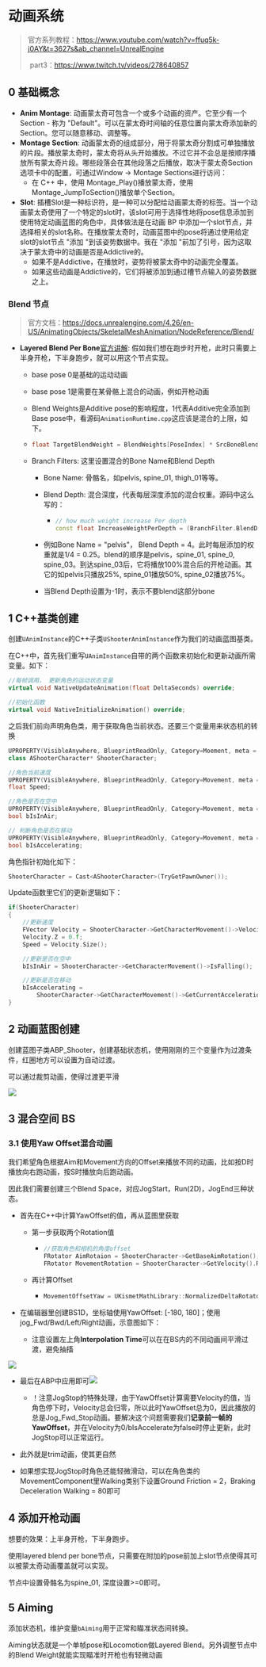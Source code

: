 # 动画系统

> 官方系列教程：https://www.youtube.com/watch?v=ffuq5k-j0AY&t=3627s&ab_channel=UnrealEngine
>
> ​	part3：https://www.twitch.tv/videos/278640857

## 0 基础概念

- **Anim Montage**: 动画蒙太奇可包含一个或多个动画的资产。它至少有一个Section - 称为 "Default"。可以在蒙太奇时间轴的任意位置向蒙太奇添加新的Section。您可以随意移动、调整等。
- **Montage Section**: 动画蒙太奇的组成部分，用于将蒙太奇分割成可单独播放的片段。播放蒙太奇时，蒙太奇将从头开始播放。不过它并不会总是按顺序播放所有蒙太奇片段。哪些段落会在其他段落之后播放，取决于蒙太奇Section选项卡中的配置，可通过Window -> Montage Sections进行访问：
  - 在 C++ 中，使用 Montage_Play()播放蒙太奇，使用 Montage_JumpToSection()播放单个Section。
- **Slot**: 插槽Slot是一种标识符，是一种可以分配给动画蒙太奇的标签。当一个动画蒙太奇使用了一个特定的slot时，该slot可用于选择性地将pose信息添加到使用特定动画蓝图的角色中，具体做法是在动画 BP 中添加一个slot节点，并选择相关的slot名称。在播放蒙太奇时，动画蓝图中的pose将通过使用给定slot的slot节点 "添加 "到该姿势数据中。我在 "添加 "前加了引号，因为这取决于蒙太奇中的动画是否是Addictive的。
  - 如果不是Addictive，在播放时，姿势将被蒙太奇中的动画完全覆盖。
  - 如果这些动画是Addictive的，它们将被添加到通过槽节点输入的姿势数据之上。

### Blend 节点

> 官方文档：https://docs.unrealengine.com/4.26/en-US/AnimatingObjects/SkeletalMeshAnimation/NodeReference/Blend/

- **Layered Blend Per Bone**[官方讲解](https://youtu.be/ffuq5k-j0AY?t=3627): 假如我们想在跑步时开枪，此时只需要上半身开枪，下半身跑步，就可以用这个节点实现。

  - base pose 0是基础的运动动画

  - base pose 1是需要在某骨骼上混合的动画，例如开枪动画

  - Blend Weights是Additive pose的影响程度，1代表Additive完全添加到Base pose中，看源码`AnimationRuntime.cpp`这应该是混合的上限，如下。

  - ```c++
    float TargetBlendWeight = BlendWeights[PoseIndex] * SrcBoneBlendWeights[BoneIndex].BlendWeight;
    ```

  - Branch Filters: 这里设置混合的Bone Name和Blend Depth

    - Bone Name: 骨骼名，如pelvis, spine_01, thigh_01等等。

    - Blend Depth: 混合深度，代表每层深度添加的混合权重。源码中这么写的：

      - ```c++
        // how much weight increase Per depth
        const float IncreaseWeightPerDepth = (BranchFilter.BlendDepth != 0) ? (1.f/((float)BranchFilter.BlendDepth)) : 1.f;
        ```

    - 例如Bone Name = "pelvis"， Blend Depth = 4。此时每层添加的权重就是1/4 = 0.25。blend的顺序是pelvis，spine_01, spine_0, spine_03。到达spine_03后，它将播放100%混合后的开枪动画。其它的如pelvis只播放25%, spine_01播放50%, spine_02播放75%。

    - 当Blend Depth设置为-1时，表示不要blend这部分bone

## 1 C++基类创建

创建`UAnimInstance`的C++子类`UShooterAnimInstance`作为我们的动画蓝图基类。

在C++中，首先我们重写`UAnimInstance`自带的两个函数来初始化和更新动画所需变量。如下：

```c++
//每帧调用， 更新角色的运动状态变量
virtual void NativeUpdateAnimation(float DeltaSeconds) override;

//初始化函数
virtual void NativeInitializeAnimation() override;
```

之后我们前向声明角色类，用于获取角色当前状态。还要三个变量用来状态机的转换

```c++
UPROPERTY(VisibleAnywhere, BlueprintReadOnly, Category=Moement, meta = (AllowPrivateAccess = "true"))
class AShooterCharacter* ShooterCharacter;

//角色当前速度
UPROPERTY(VisibleAnywhere, BlueprintReadOnly, Category=Movement, meta = (AllowPrivateAccess = "true"))
float Speed;

//角色是否在空中
UPROPERTY(VisibleAnywhere, BlueprintReadOnly, Category=Movement, meta = (AllowPrivateAccess = "true"))
bool bIsInAir;

// 判断角色是否在移动
UPROPERTY(VisibleAnywhere, BlueprintReadOnly, Category=Movement, meta = (AllowPrivateAccess = "true"))
bool bIsAccelerating;
```

角色指针初始化如下：

```c++
ShooterCharacter = Cast<AShooterCharacter>(TryGetPawnOwner());
```

Update函数里它们的更新逻辑如下：

```c++
if(ShooterCharacter)
{
    //更新速度
    FVector Velocity = ShooterCharacter->GetCharacterMovement()->Velocity;
    Velocity.Z = 0.f;
    Speed = Velocity.Size();

    //更新是否在空中
    bIsInAir = ShooterCharacter->GetCharacterMovement()->IsFalling();

    //更新是否在移动
    bIsAccelerating =
        ShooterCharacter->GetCharacterMovement()->GetCurrentAcceleration().Size() > 0.f ? true : false;
}
```

## 2 动画蓝图创建

创建蓝图子类ABP_Shooter，创建基础状态机，使用刚刚的三个变量作为过渡条件，红圈地方可以设置为自动过渡。

可以通过裁剪动画，使得过渡更平滑

![](.\imgs\Locomotion.png)

## 3 混合空间 BS

### 3.1 使用Yaw Offset混合动画

我们希望角色根据Aim和Movement方向的Offset来播放不同的动画，比如按D时播放向右跑动画，按S时播放向后跑动画。

因此我们需要创建三个Blend Space，对应JogStart，Run(2D)，JogEnd三种状态。

- 首先在C++中计算YawOffset的值，再从蓝图里获取

  - 第一步获取两个Rotation值

    - ```c++
      //获取角色和相机的角度offset
      FRotator AimRotaion = ShooterCharacter->GetBaseAimRotation();//跟随相机旋转改变值
      FRotator MovementRotation = ShooterCharacter->GetVelocity().Rotation();//跟随输入方向改变值
      ```

  - 再计算Offset

    - ```c++
      MovementOffsetYaw = UKismetMathLibrary::NormalizedDeltaRotator(MovementRotation, AimRotaion).Yaw;
      ```

- 在编辑器里创建BS1D，坐标轴使用YawOffset: [-180, 180]；使用jog_Fwd/Bwd/Left/Right动画，示意图如下：

  - 注意设置左上角**Interpolation Time**可以在在BS内的不同动画间平滑过渡，避免抽搐

![](./imgs/jogBS.png)

- 最后在ABP中应用即可![](./imgs/jogBS1.png)
  - ！注意JogStop的特殊处理，由于YawOffset计算需要Velocity的值，当角色停下时，Velocity总会归零，所以此时YawOffset总为0，因此播放的总是Jog_Fwd_Stop动画。要解决这个问题需要我们**记录前一帧的YawOffset**，并在Velocity为0/bIsAccelerate为false时停止更新，此时JogStop可以正常运行。

- 此外就是trim动画，使其更自然
- 如果想实现JogStop时角色还能轻微滑动，可以在角色类的MovementComponent里Walking类别下设置Ground Friction = 2，Braking Deceleration Walking = 80即可

## 4 添加开枪动画

想要的效果：上半身开枪，下半身跑步。

使用layered blend per bone节点，只需要在附加的pose前加上slot节点使得其可以被蒙太奇动画覆盖就可以实现。

节点中设置骨骼名为spine_01, 深度设置>=0即可。

## 5 Aiming

添加状态机，维护变量`bAiming`用于正常和瞄准状态间转换。

Aiming状态就是一个单帧pose和Locomotion做Layered Blend。另外调整节点中的Blend Weight就能实现瞄准时开枪也有轻微动画